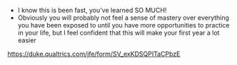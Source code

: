 

- I know this is been fast, you've learned SO MUCH!
- Obviously you will probably not feel a sense of mastery over everything you have been exposed to until you have more opportunities to practice in your life, but I feel confident that this will make your first year a lot easier


https://duke.qualtrics.com/jfe/form/SV_exKDSQPITaCPbzE